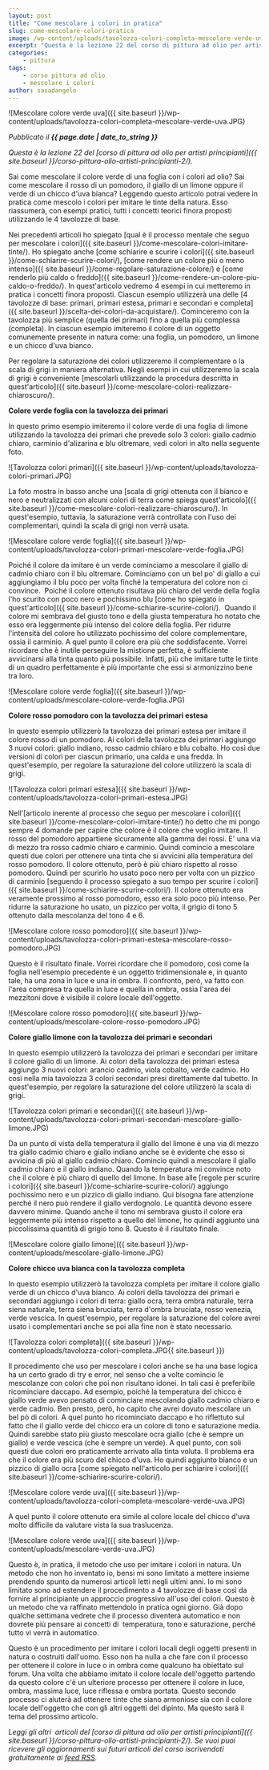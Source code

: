 ```yaml
---
layout: post
title: "Come mescolare i colori in pratica"
slug: come-mescolare-colori-pratica
image: /wp-content/uploads/tavolozza-colori-completa-mescolare-verde-uva.JPG
excerpt: "Questa è la lezione 22 del corso di pittura ad olio per artisti principianti. Sai come mescolare il colore verde di una foglia con i colori ad olio? Sai"
categories:
    - pittura
tags:
    - corso pittura ad olio
    - mescolare i colori
author: sasadangelo
---
```


![Mescolare colore verde uva]({{ site.baseurl }}/wp-content/uploads/tavolozza-colori-completa-mescolare-verde-uva.JPG)

_Pubblicato il **{{ page.date | date_to_string }}**_

_Questa è la lezione 22 del [corso di pittura ad olio per artisti principianti]({{ site.baseurl }}/corso-pittura-olio-artisti-principianti-2/)._

Sai come mescolare il colore verde di una foglia con i colori ad olio? Sai come mescolare il rosso di un pomodoro, il giallo di un limone oppure il verde di un chicco d'uva bianca? Leggendo questo articolo potrai vedere in pratica come mescolo i colori per imitare le tinte della natura. Esso riassumerà, con esempi pratici, tutti i concetti teorici finora proposti utilizzando le 4 tavolozze di base.

Nei precedenti articoli ho spiegato [qual è il processo mentale che seguo per mescolare i colori]({{ site.baseurl }}/come-mescolare-colori-imitare-tinte/). Ho spiegato anche [come schiarire e scurire i colori]({{ site.baseurl }}/come-schiarire-scurire-colori/), [come rendere un colore più o meno intenso]({{ site.baseurl }}/come-regolare-saturazione-colore/) e [come renderlo più caldo o freddo]({{ site.baseurl }}/come-rendere-un-colore-piu-caldo-o-freddo/). In quest'articolo vedremo 4 esempi in cui metteremo in pratica i concetti finora proposti. Ciascun esempio utilizzerà una delle [4 tavolozze di base: primari, primari estesa, primari e secondari e completa]({{ site.baseurl }}/scelta-dei-colori-da-acquistare/). Cominceremo con la tavolozza più semplice (quella dei primari) fino a quella più complessa (completa). In ciascun esempio imiteremo il colore di un oggetto comunemente presente in natura come: una foglia, un pomodoro, un limone e un chicco d'uva bianco.

Per regolare la saturazione dei colori utilizzeremo il complementare o la scala di grigi in maniera alternativa. Negli esempi in cui utilizzeremo la scala di grigi è conveniente [mescolarli utilizzando la procedura descritta in quest'articolo]({{ site.baseurl }}/come-mescolare-colori-realizzare-chiaroscuro/).

**Colore verde foglia con la tavolozza dei primari**

In questo primo esempio imiteremo il colore verde di una foglia di limone utilizzando la tavolozza dei primari che prevede solo 3 colori: giallo cadmio chiaro, carminio d'alizarina e blu oltremare, vedi colori in alto nella seguente foto.

![Tavolozza colori primari]({{ site.baseurl }}/wp-content/uploads/tavolozza-colori-primari.JPG)

La foto mostra in basso anche una [scala di grigi ottenuta con il bianco e nero e neutralizzati con alcuni colori di terra come spiega quest'articolo]({{ site.baseurl }}/come-mescolare-colori-realizzare-chiaroscuro/). In quest'esempio, tuttavia, la saturazione verrà controllata con l'uso dei complementari, quindi la scala di grigi non verrà usata.

![Mescolare colore verde foglia]({{ site.baseurl }}/wp-content/uploads/tavolozza-colori-primari-mescolare-verde-foglia.JPG)

Poiché il colore da imitare è un verde cominciamo a mescolare il giallo di cadmio chiaro con il blu oltremare. Cominciamo con un bel po' di giallo a cui aggiungiamo il blu poco per volta finché la temperatura del colore non ci convince.  Poiché il colore ottenuto risultava più chiaro del verde della foglia l'ho scurito con poco nero e pochissimo blu [come ho spiegato in quest'articolo]({{ site.baseurl }}/come-schiarire-scurire-colori/).  Quando il colore mi sembrava del giusto tono e della giusta temperatura ho notato che esso era leggermente più intenso del colore della foglia. Per ridurre l'intensità del colore ho utilizzato pochissimo del colore complementare, ossia il carminio. A quel punto il colore era più che soddisfacente. Vorrei ricordare che è inutile perseguire la mistione perfetta, è sufficiente avvicinarsi alla tinta quanto più possibile. Infatti, più che imitare tutte le tinte di un quadro perfettamente è più importante che essi si armonizzino bene tra loro.

![Mescolare colore verde foglia]({{ site.baseurl }}/wp-content/uploads/mescolare-colore-verde-foglia.JPG)

**Colore rosso pomodoro con la tavolozza dei primari estesa**

In questo esempio utilizzerò la tavolozza dei primari estesa per imitare il colore rosso di un pomodoro. Ai colori della tavolozza dei primari aggiungo 3 nuovi colori: giallo indiano, rosso cadmio chiaro e blu cobalto. Ho così due versioni di colori per ciascun primario, una calda e una fredda. In quest'esempio, per regolare la saturazione del colore utilizzerò la scala di grigi.

![Tavolozza colori primari estesa]({{ site.baseurl }}/wp-content/uploads/tavolozza-colori-primari-estesa.JPG)

Nell'[articolo inerente al processo che seguo per mescolare i colori]({{ site.baseurl }}/come-mescolare-colori-imitare-tinte/) ho detto che mi pongo sempre 4 domande per capire che colore è il colore che voglio imitare. Il rosso del pomodoro appartiene sicuramente alla gamma dei rossi. E' una via di mezzo tra rosso cadmio chiaro e carminio. Quindi comincio a mescolare questi due colori per ottenere una tinta che si avvicini alla temperatura del rosso pomodoro. Il colore ottenuto, però è più chiaro rispetto al rosso pomodoro. Quindi per scurirlo ho usato poco nero per volta con un pizzico di carminio [seguendo il processo spiegato a suo tempo per scurire i colori]({{ site.baseurl }}/come-schiarire-scurire-colori/). Il colore ottenuto era veramente prossimo al rosso pomodoro, esso era solo poco più intenso. Per ridurre la saturazione ho usato, un pizzico per volta, il grigio di tono 5 ottenuto dalla mescolanza del tono 4 e 6.

![Mescolare colore rosso pomodoro]({{ site.baseurl }}/wp-content/uploads/tavolozza-colori-primari-estesa-mescolare-rosso-pomodoro.JPG)

Questo è il risultato finale. Vorrei ricordare che il pomodoro, così come la foglia nell'esempio precedente è un oggetto tridimensionale e, in quanto tale, ha una zona in luce e una in ombra. Il confronto, però, va fatto con l'area compresa tra quella in luce e quella in ombra, ossia l'area dei mezzitoni dove è visibile il colore locale dell'oggetto.

![Mescolare colore rosso pomodoro]({{ site.baseurl }}/wp-content/uploads/mescolare-colore-rosso-pomodoro.JPG)

**Colore giallo limone con la tavolozza dei primari e secondari**

In questo esempio utilizzerò la tavolozza dei primari e secondari per imitare il colore giallo di un limone. Ai colori della tavolozza dei primari estesa aggiungo 3 nuovi colori: arancio cadmio, viola cobalto, verde cadmio. Ho così nella mia tavolozza 3 colori secondari presi direttamente dal tubetto. In quest'esempio, per regolare la saturazione del colore utilizzerò la scala di grigi.

![Tavolozza colori primari e secondari]({{ site.baseurl }}/wp-content/uploads/tavolozza-colori-primari-secondari-mescolare-giallo-limone.JPG)

Da un punto di vista della temperatura il giallo del limone è una via di mezzo tra giallo cadmio chiaro e giallo indiano anche se è evidente che esso si avvicina di più al giallo cadmio chiaro. Comincio quindi a mescolare il giallo cadmio chiaro e il giallo indiano. Quando la temperatura mi convince noto che il colore è più chiaro di quello del limone. In base alle [regole per scurire i colori]({{ site.baseurl }}/come-schiarire-scurire-colori/) aggiungo pochissimo nero e un pizzico di giallo indiano. Qui bisogna fare attenzione perché il nero può rendere il giallo verdognolo. Le quantità devono essere davvero minime. Quando anche il tono mi sembrava giusto il colore era leggermente più intenso rispetto a quello del limone, ho quindi aggiunto una piccolissima quantità di grigio tono 8. Questo è il risultato finale.

![Mescolare colore giallo limone]({{ site.baseurl }}/wp-content/uploads/mescolare-giallo-limone.JPG)

**Colore chicco uva bianca con la tavolozza completa**

In questo esempio utilizzerò la tavolozza completa per imitare il colore giallo verde di un chicco d'uva bianco. Ai colori della tavolozza dei primari e secondari aggiungo i colori di terra: giallo ocra, terra ombra naturale, terra siena naturale, terra siena bruciata, terra d'ombra bruciata, rosso venezia, verde vescica. In quest'esempio, per regolare la saturazione del colore avrei usato i complementari anche se poi alla fine non è stato necessario.

![Tavolozza colori completa]({{ site.baseurl }}/wp-content/uploads/tavolozza-colori-completa.JPG{{ site.baseurl }})

Il procedimento che uso per mescolare i colori anche se ha una base logica ha un certo grado di try e error, nel senso che a volte comincio le mescolanze con colori che poi non risultano idonei. In tali casi è preferibile ricominciare daccapo. Ad esempio, poiché la temperatura del chicco è giallo verde avevo pensato di cominciare mescolando giallo cadmio chiaro e verde cadmio. Ben presto, però, ho capito che avrei dovuto mescolare un bel pò di colori. A quel punto ho ricominciato daccapo e ho riflettuto sul fatto che il giallo verde del chicco era un colore di tono e saturazione media. Quindi sarebbe stato più giusto mescolare ocra giallo (che è sempre un giallo) e verde vescica (che è sempre un verde). A quel punto, con soli questi due colori ero praticamente arrivato alla tinta voluta. Il problema era che il colore era più scuro del chicco d'uva. Ho quindi aggiunto bianco e un pizzico di giallo ocra [come spiegato nell'articolo per schiarire i colori]({{ site.baseurl }}/come-schiarire-scurire-colori/).

![Mescolare colore verde uva]({{ site.baseurl }}/wp-content/uploads/tavolozza-colori-completa-mescolare-verde-uva.JPG)

A quel punto il colore ottenuto era simile al colore locale del chicco d'uva molto difficile da valutare vista la sua traslucenza.

![Mescolare colore verde uva]({{ site.baseurl }}/wp-content/uploads/mescolare-verde-uva.JPG)

Questo è, in pratica, il metodo che uso per imitare i colori in natura. Un metodo che non ho inventato io, bensì mi sono limitato a mettere insieme prendendo spunto da numerosi articoli letti negli ultimi anni. Io mi sono limitato sono ad estendere il procedimento a 4 tavolozze di base così da fornire al principiante un approccio progressivo all'uso dei colori. Questo è un metodo che va raffinato mettendolo in pratica ogni giorno. Già dopo qualche settimana vedrete che il processo diventerà automatico e non dovrete più pensare ai concetti di  temperatura, tono e saturazione, perché tutto vi verrà in automatico.

Questo è un procedimento per imitare i colori locali degli oggetti presenti in natura o costruiti dall'uomo. Esso non ha nulla a che fare con il processo per ottenere il colore in luce o in ombra come qualcuno ha obiettato sul forum. Una volta che abbiamo imitato il colore locale dell'oggetto partendo da questo colore c'è un ulteriore processo per ottenere il colore in luce, ombra, massima luce, luce riflessa e ombra portata. Questo secondo processo ci aiuterà ad ottenere tinte che siano armoniose sia con il colore locale dell'oggetto che con gli altri oggetti del dipinto. Ma questo sarà il tema del prossimo articolo.

_Leggi gli altri  articoli del [corso di pittura ad olio per artisti principianti]({{ site.baseurl }}/corso-pittura-olio-artisti-principianti-2/). Se vuoi puoi ricevere gli aggiornamenti sui futuri articoli del corso iscrivendoti gratuitamente ai [feed RSS](http://feeds2.feedburner.com/DisegnoPittura)._

